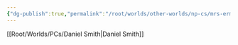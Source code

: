 ```yaml
---
{"dg-publish":true,"permalink":"/root/worlds/other-worlds/np-cs/mrs-erma/","tags":["Misfits"]}
---
```


[[Root/Worlds/PCs/Daniel Smith\|Daniel Smith]]
